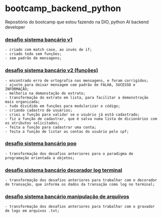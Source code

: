 # bootcamp_backend_python
Repositório do bootcamp que estou fazendo na DIO, python AI backend developer

### [desafio sistema bancário v1](./desafios/desafio_sistema_bancario_v1.py)

    - criado com match case, ao invés de if;
    - criado todo sem funções;
    - sem padrão de mensagens;

### [desafio sistema bancário v2 (funções)](./desafios/desafio_sistema_bancario_v2.py)

    - encontrado erro de ortografia nas mensagens, e foram corrigidos;
    - ajuste para deixar mensagem com padrão de FALHA, SUCESSO e INFORMAÇÃO;
    - melhoria na demonstação do extrato;
    - transformação do extrato em lista, para facilitar a demonstração mais organizada;
    - tudo dividido em funções para modularizar o código;
    - criando cadastro de usuários;
    - criei a função para validar se o usuário já está cadastrado;
    - fiz a função de cadastrar, que é salva numa lista de dicionários com os atributos solicitados;
    - feita a função para cadastrar uma conta;
    - feita a função de listar as contas do usuário pelo cpf;

### [desafio sistema bancário poo](./desafios/desafio_sistema_bancario_poo.py)

    - transformação dos desafios anteriores para o paradigma de programação orientada a objetos;

### [desafio sistema bancário decorador log terminal](./desafios/desafio_sistema_bancario_decorador.py)

    - transformação dos desafios anteriores para trabalhar com o decorador de transação, que informa os dados da transação como log no terminal;

### [desafio sistema bancário manipulação de arquiivos](./desafios/desafio_sistema_bancario_log_arquivo.py)

    - transformação dos desafios anteriores para trabalhar com o gravador de logs em arquivos .txt;